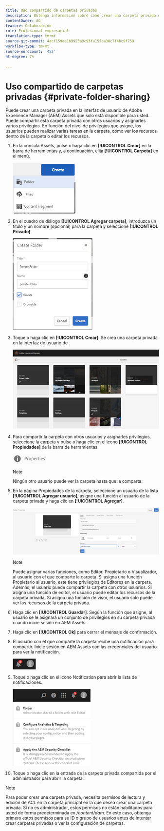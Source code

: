 ```yaml
---
title: Uso compartido de carpetas privadas
description: Obtenga información sobre cómo crear una carpeta privada en Adobe Experience Manager (AEM) Assets, compartirla con otros usuarios y asignarles distintos privilegios.
contentOwner: AG
feature: Colaboración
role: Profesional empresarial
translation-type: tm+mt
source-git-commit: 4acf159ae1b9923a9c93fa15faa38c7f4bc9f759
workflow-type: tm+mt
source-wordcount: '452'
ht-degree: 7%

---
```



# Uso compartido de carpetas privadas {#private-folder-sharing}

Puede crear una carpeta privada en la interfaz de usuario de Adobe Experience Manager (AEM) Assets que solo está disponible para usted. Puede compartir esta carpeta privada con otros usuarios y asignarles varios privilegios. En función del nivel de privilegios que asigne, los usuarios pueden realizar varias tareas en la carpeta, como ver los recursos dentro de la carpeta o editar los recursos.

1. En la consola Assets, pulse o haga clic en **[!UICONTROL Crear]** en la barra de herramientas y, a continuación, elija **[!UICONTROL Carpeta]** en el menú.

   ![chlimage_1-411](assets/chlimage_1-411.png)

1. En el cuadro de diálogo **[!UICONTROL Agregar carpeta]**, introduzca un título y un nombre (opcional) para la carpeta y seleccione **[!UICONTROL Privado]**.

   ![chlimage_1-412](assets/chlimage_1-412.png)

1. Toque o haga clic en **[!UICONTROL Crear]**. Se crea una carpeta privada en la interfaz de usuario de .

   ![chlimage_1-413](assets/chlimage_1-413.png)

1. Para compartir la carpeta con otros usuarios y asignarles privilegios, seleccione la carpeta y pulse o haga clic en el icono **[!UICONTROL Propiedades]** de la barra de herramientas.

   ![chlimage_1-414](assets/chlimage_1-414.png)

   >[!NOTE]
   >
   >Ningún otro usuario puede ver la carpeta hasta que la comparta.

1. En la página Propiedades de la carpeta, seleccione un usuario de la lista **[!UICONTROL Agregar usuario]**, asigne una función al usuario de la carpeta privada y haga clic en **[!UICONTROL Agregar]**.

   ![chlimage_1-415](assets/chlimage_1-415.png)

   >[!NOTE]
   >
   >Puede asignar varias funciones, como Editor, Propietario o Visualizador, al usuario con el que comparte la carpeta. Si asigna una función Propietario al usuario, este tiene privilegios de Editores en la carpeta. Además, el usuario puede compartir la carpeta con otros usuarios. Si asigna una función de editor, el usuario puede editar los recursos de la carpeta privada. Si asigna una función de visor, el usuario solo puede ver los recursos de la carpeta privada.

1. Haga clic en **[!UICONTROL Guardar]**. Según la función que asigne, al usuario se le asignará un conjunto de privilegios en su carpeta privada cuando inicie sesión en AEM Assets.
1. Haga clic en **[!UICONTROL Ok]** para cerrar el mensaje de confirmación.
1. El usuario con el que comparte la carpeta recibe una notificación para compartir. Inicie sesión en AEM Assets con las credenciales del usuario para ver la notificación.

   ![chlimage_1-416](assets/chlimage_1-416.png)

1. Toque o haga clic en el icono Notification para abrir la lista de notificaciones.

   ![chlimage_1-417](assets/chlimage_1-417.png)

1. Toque o haga clic en la entrada de la carpeta privada compartida por el administrador para abrir la carpeta.

>[!NOTE]
>
>Para poder crear una carpeta privada, necesita permisos de lectura y edición de ACL en la carpeta principal en la que desea crear una carpeta privada. Si no es administrador, estos permisos no están habilitados para usted de forma predeterminada en */content/dam*. En este caso, obtenga primero estos permisos para su ID o grupo de usuarios antes de intentar crear carpetas privadas o ver la configuración de carpetas.

